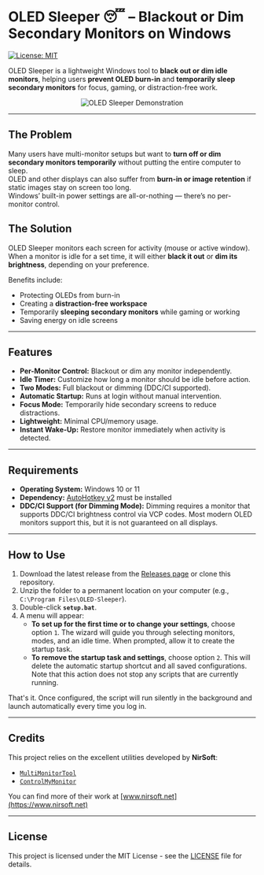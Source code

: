 # OLED Sleeper 😴 – Blackout or Dim Secondary Monitors on Windows

[![License: MIT](https://img.shields.io/badge/License-MIT-yellow.svg)](https://opensource.org/licenses/MIT)

OLED Sleeper is a lightweight Windows tool to **black out or dim idle monitors**, helping users **prevent OLED burn-in** and **temporarily sleep secondary monitors** for focus, gaming, or distraction-free work.

<p align="center">
  <img src="https://files.catbox.moe/w0yq57.webp" alt="OLED Sleeper Demonstration"> 
</p>

---

## The Problem

Many users have multi-monitor setups but want to **turn off or dim secondary monitors temporarily** without putting the entire computer to sleep.  
OLED and other displays can also suffer from **burn-in or image retention** if static images stay on screen too long.  
Windows’ built-in power settings are all-or-nothing — there’s no per-monitor control.

## The Solution

OLED Sleeper monitors each screen for activity (mouse or active window).  
When a monitor is idle for a set time, it will either **black it out** or **dim its brightness**, depending on your preference.  

Benefits include:  
- Protecting OLEDs from burn-in  
- Creating a **distraction-free workspace**  
- Temporarily **sleeping secondary monitors** while gaming or working  
- Saving energy on idle screens

---

## Features

* **Per-Monitor Control:** Blackout or dim any monitor independently.
* **Idle Timer:** Customize how long a monitor should be idle before action.
* **Two Modes:** Full blackout or dimming (DDC/CI supported).
* **Automatic Startup:** Runs at login without manual intervention.
* **Focus Mode:** Temporarily hide secondary screens to reduce distractions.
* **Lightweight:** Minimal CPU/memory usage.
* **Instant Wake-Up:** Restore monitor immediately when activity is detected.

---

## Requirements

* **Operating System:** Windows 10 or 11
* **Dependency:** [AutoHotkey v2](https://www.autohotkey.com/) must be installed
* **DDC/CI Support (for Dimming Mode):** Dimming requires a monitor that supports DDC/CI brightness control via VCP codes. Most modern OLED monitors support this, but it is not guaranteed on all displays.

---

## How to Use

1.  Download the latest release from the [Releases page](https://github.com/Quorthon13/OLED-Sleeper/releases) or clone this repository.
2.  Unzip the folder to a permanent location on your computer (e.g., `C:\Program Files\OLED-Sleeper`).
3.  Double-click **`setup.bat`**.
4.  A menu will appear:
    * **To set up for the first time or to change your settings**, choose option `1`. The wizard will guide you through selecting monitors, modes, and an idle time. When prompted, allow it to create the startup task.
    * **To remove the startup task and settings**, choose option `2`. This will delete the automatic startup shortcut and all saved configurations. Note that this action does not stop any scripts that are currently running.

That's it. Once configured, the script will run silently in the background and launch automatically every time you log in.

---

## Credits

This project relies on the excellent utilities developed by **NirSoft**:

-   [`MultiMonitorTool`](https://www.nirsoft.net/utils/multi_monitor_tool.html)
-   [`ControlMyMonitor`](https://www.nirsoft.net/utils/control_my_monitor.html)

You can find more of their work at [www.nirsoft.net](https://www.nirsoft.net)

---

## License

This project is licensed under the MIT License - see the [LICENSE](LICENSE) file for details.
